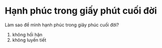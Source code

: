 # Hạnh phúc trong giấy phút cuối đời

Làm sao để mình hạnh phúc trong giây phúc cuối đời?
1. không hối hận
2. không luyến tiết